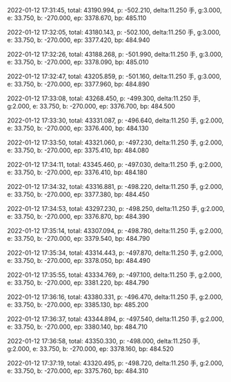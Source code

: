 2022-01-12 17:31:45, total: 43190.994, p: -502.210, delta:11.250 手, g:3.000, e: 33.750, b: -270.000, ep: 3378.670, bp: 485.110

2022-01-12 17:32:05, total: 43180.143, p: -502.100, delta:11.250 手, g:3.000, e: 33.750, b: -270.000, ep: 3377.420, bp: 484.940

2022-01-12 17:32:26, total: 43188.268, p: -501.990, delta:11.250 手, g:3.000, e: 33.750, b: -270.000, ep: 3378.090, bp: 485.010

2022-01-12 17:32:47, total: 43205.859, p: -501.160, delta:11.250 手, g:3.000, e: 33.750, b: -270.000, ep: 3377.960, bp: 484.890

2022-01-12 17:33:08, total: 43268.450, p: -499.300, delta:11.250 手, g:2.000, e: 33.750, b: -270.000, ep: 3376.700, bp: 484.500

2022-01-12 17:33:30, total: 43331.087, p: -496.640, delta:11.250 手, g:2.000, e: 33.750, b: -270.000, ep: 3376.400, bp: 484.130

2022-01-12 17:33:50, total: 43321.060, p: -497.230, delta:11.250 手, g:2.000, e: 33.750, b: -270.000, ep: 3375.410, bp: 484.080

2022-01-12 17:34:11, total: 43345.460, p: -497.030, delta:11.250 手, g:2.000, e: 33.750, b: -270.000, ep: 3376.410, bp: 484.180

2022-01-12 17:34:32, total: 43316.881, p: -498.220, delta:11.250 手, g:2.000, e: 33.750, b: -270.000, ep: 3377.380, bp: 484.450

2022-01-12 17:34:53, total: 43297.230, p: -498.250, delta:11.250 手, g:2.000, e: 33.750, b: -270.000, ep: 3376.870, bp: 484.390

2022-01-12 17:35:14, total: 43307.094, p: -498.780, delta:11.250 手, g:2.000, e: 33.750, b: -270.000, ep: 3379.540, bp: 484.790

2022-01-12 17:35:34, total: 43314.443, p: -497.870, delta:11.250 手, g:2.000, e: 33.750, b: -270.000, ep: 3378.050, bp: 484.490

2022-01-12 17:35:55, total: 43334.769, p: -497.100, delta:11.250 手, g:2.000, e: 33.750, b: -270.000, ep: 3381.220, bp: 484.790

2022-01-12 17:36:16, total: 43380.331, p: -496.470, delta:11.250 手, g:2.000, e: 33.750, b: -270.000, ep: 3385.130, bp: 485.200

2022-01-12 17:36:37, total: 43344.894, p: -497.540, delta:11.250 手, g:2.000, e: 33.750, b: -270.000, ep: 3380.140, bp: 484.710

2022-01-12 17:36:58, total: 43350.330, p: -498.000, delta:11.250 手, g:2.000, e: 33.750, b: -270.000, ep: 3378.160, bp: 484.520

2022-01-12 17:37:19, total: 43320.495, p: -498.720, delta:11.250 手, g:2.000, e: 33.750, b: -270.000, ep: 3375.760, bp: 484.310